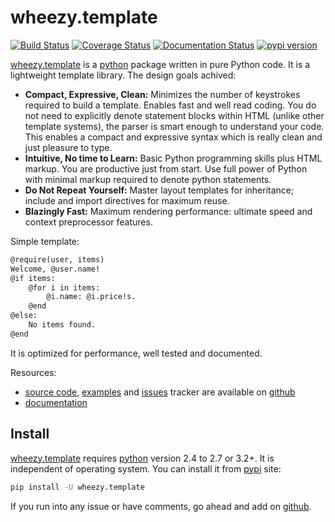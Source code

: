 # wheezy.template

[![Build Status](https://travis-ci.org/akornatskyy/wheezy.template.svg?branch=master)](https://travis-ci.org/akornatskyy/wheezy.template)
[![Coverage Status](https://coveralls.io/repos/github/akornatskyy/wheezy.template/badge.svg?branch=master)](https://coveralls.io/github/akornatskyy/wheezy.template?branch=master)
[![Documentation Status](https://readthedocs.org/projects/wheezytemplate/badge/?version=latest)](https://wheezytemplate.readthedocs.io/en/latest/?badge=latest)
[![pypi version](https://badge.fury.io/py/wheezy.template.svg)](https://badge.fury.io/py/wheezy.template)

[wheezy.template](https://pypi.org/project/wheezy.template/) is a
[python](https://www.python.org) package written in pure Python code. It
is a lightweight template library. The design goals achived:

- **Compact, Expressive, Clean:** Minimizes the number of keystrokes
  required to build a template. Enables fast and well read coding. You
  do not need to explicitly denote statement blocks within HTML
  (unlike other template systems), the parser is smart enough to
  understand your code. This enables a compact and expressive syntax
  which is really clean and just pleasure to type.
- **Intuitive, No time to Learn:** Basic Python programming skills
  plus HTML markup. You are productive just from start. Use full power
  of Python with minimal markup required to denote python statements.
- **Do Not Repeat Yourself:** Master layout templates for inheritance;
  include and import directives for maximum reuse.
- **Blazingly Fast:** Maximum rendering performance: ultimate speed
  and context preprocessor features.

Simple template:

```txt
@require(user, items)
Welcome, @user.name!
@if items:
    @for i in items:
        @i.name: @i.price!s.
    @end
@else:
    No items found.
@end
```

It is optimized for performance, well tested and documented.

Resources:

- [source code](https://github.com/akornatskyy/wheezy.template),
  [examples](https://github.com/akornatskyy/wheezy.template/tree/master/demos)
  and [issues](https://github.com/akornatskyy/wheezy.template/issues)
  tracker are available on
  [github](https://github.com/akornatskyy/wheezy.template)
- [documentation](https://wheezytemplate.readthedocs.io/en/latest/)

## Install

[wheezy.template](https://pypi.org/project/wheezy.template/) requires
[python](https://www.python.org) version 2.4 to 2.7 or 3.2+. It is
independent of operating system. You can install it from
[pypi](https://pypi.org/project/wheezy.template/) site:

```sh
pip install -U wheezy.template
```

If you run into any issue or have comments, go ahead and add on
[github](https://github.com/akornatskyy/wheezy.template).
